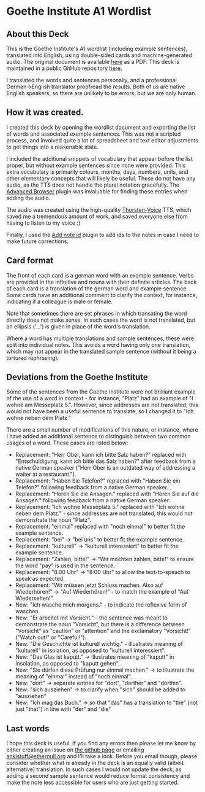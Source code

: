 # Goethe Institute A1 Wordlist

## About this Deck

This is the Goethe Institute's A1 wordlist (including example sentences), translated into English, using double-sided cards and machine-generated audio.
The original document is available [here](https://www.goethe.de/pro/relaunch/prf/de/A1_SD1_Wortliste_02.pdf) as a PDF.
This deck is maintained in a public GitHub repository [here](https://github.com/patsytau/anki_german_a1_vocab).

I translated the words and sentences personally, and a professional German->English translator proofread the results.
Both of us are native English speakers, so there are unlikely to be errors, but we are only human.


## How it was created.

I created this deck by opening the wordlist document and exporting the list of words and associated example sentences.
This was not a scripted process, and involved quite a lot of spreadsheet and text editor adjustments to get things into a reasonable state.

I included the additional snippets of vocabulary that appear before the list proper, but without example sentences since none were provided.
This extra vocabulary is primarily colours, months, days, numbers, units, and other elementary concepts that will likely be useful.
These do not have any audio, as the TTS does not handle the plural notation gracefully.
The [Advanced Browser](https://ankiweb.net/shared/info/874215009) plugin was invaluable for finding these entries when adding the audio.

The audio was created using the high-quality [Thorsten-Voice](https://github.com/thorstenMueller/Thorsten-Voice]) TTS, which saved me a tremendous amount of work, and saved everyone else from having to listen to my voice :)

Finally, I used the [Add note id](https://ankiweb.net/shared/info/1672832404) plugin to add ids to the notes in case I need to make future corrections.


## Card format

The front of each card is a german word with an example sentence.
Verbs are provided in the infinitive and nouns with their definite articles.
The back of each card is a translation of the german word and example sentence.
Some cards have an additional comment to clarify the context, for instance, indicating if a colleague is male or female.

Note that sometimes there are set phrases in which transating the word directly does not make sense.
In such cases the word is not translated, but an ellipsis ('...') is given in place of the word's translation.

Where a word has multiple translations and sample sentences, these were split into individual notes.
This avoids a word having only one translation, which may not appear in the translated sample sentence (without it being a tortured rephrasing).




## Deviations from the Goethe Institute

Some of the sentences from the Goethe Institute were not brilliant example of the use of a word in context - for instance, "Platz" had an example of "I wohne am Messeplatz 5.".
However, since addresses are not translated, this would not have been a useful sentence to translate, so I changed it to "Ich wohne neben dem Platz."

There are a small number of modifications of this nature, or instance, where I have added an additional sentence to distinguish between two common usages of a word.
These cases are listed below:

* Replacement: "Herr Ober, kann ich bitte Salz haben?" replaced with "Entschuldigung, kann ich bitte das Salz haben?" after feedback from a native German speaker ("Herr Ober is an outdated way of addressing a waiter at a restaurant.").
* Replacement: "Haben Sie Telefon?" replaced with "Haben Sie ein Telefon?" following feedback from a native German speaker.
* Replacement: "Hören Sie die Ansagen." replaced with "Hören Sie auf die Ansagen." following feedback from a native German speaker.
* Replacement: "Ich wohne Messeplatz 5." replaced with "Ich wohne neben dem Platz." - since addresses are not translated, this would not demonstrate the noun "Platz".
* Replacement: "einmal" replaced with "noch einmal" to better fit the example sentence.
* Replacement: "bei" -> "bei uns" to better fit the example sentence.
* Replacement: "kulturell" -> "kulturell interessiert" to better fit the example sentence.
* Replacement: "Zahlen, bitte!" -> "Wir möchten zahlen, bitte!" to ensure the word "pay" is used in the sentence.
* Replacement: "8.00 Uhr" -> "8:00 Uhr" to allow the text-to-speach to speak as expected.
* Replacement: "Wir müssen jetzt Schluss machen. Also auf Wiederhören!" -> "Auf Wiederhören!" - to match the example of "Auf Wiedersehen!"
* New: "Ich wasche mich morgens." - to indicate the reflexive form of waschen.
* New: "Er arbeitet mit Vorsicht." - the sentence was meant to demonstrate the noun "Vorsicht", but there is a difference between "Vorsicht" as "caution" or "attention" and the exclamatory "Vorsicht!" ("Watch out!" or "Careful!").
* New: "Die Geschichte ist kulturell wichtig." - illustrates meaning of "kulturell" in isolation, as opposed to "kulturell interessiert".
* New: "Das Glas ist kaputt." -> illustrates meaning of "kaputt" in insolation, as opposed to "kaputt gehen".
* New: "Sie dürfen diese Prüfung nur einmal machen." -> to illustrate the meaning of "einmal" instead of "noch einmal".
* New: "dort" -> separate entries for "dort", "dorther" and "dorthin".
* New: "sich ausziehen" -> to clarify when "sich" should be added to "ausziehen"
* New: "Ich mag das Buch." -> so that "das" has a translation to "the" (not just "that") in line with "der" and "die"


## Last words

I hope this deck is useful. If you find any errors then please let me know by either creating an issue on [the github page](https://github.com/patsytau/anki_german_a1_vocab) or emailing ankistuff@ethernull.org and I'll take a look.
Before you email though, please consider whether what is already in the deck is an equally valid (albeit alternative) translation.
In such cases I would not update the deck, as adding a second sample sentence would reduce format consistency and make the note less accessible for users who are just getting started.

